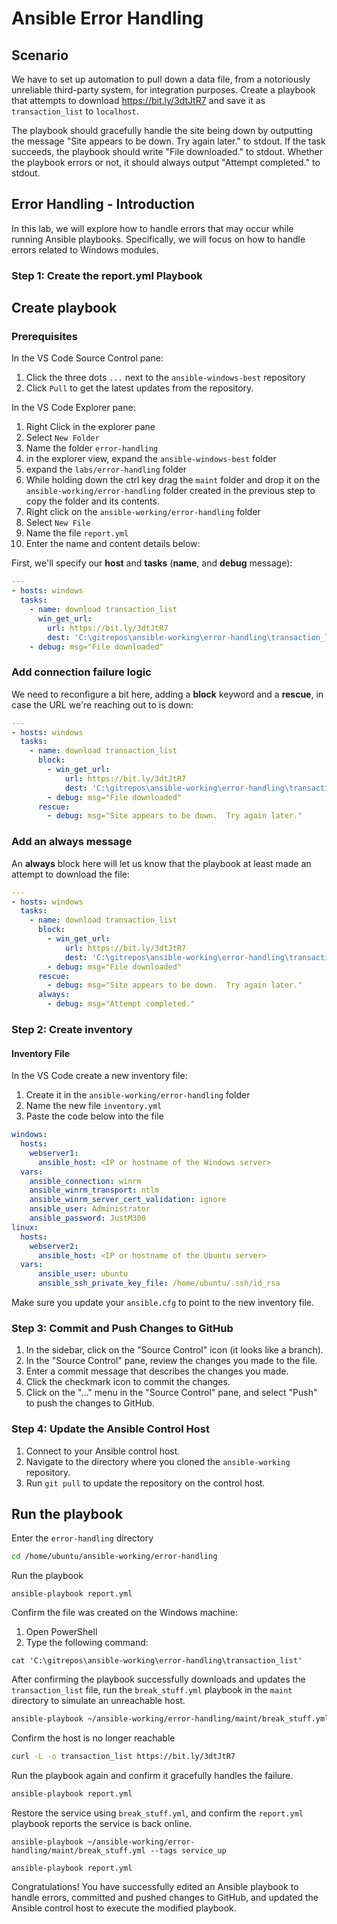 # Ansible Error Handling
## Scenario

We have to set up automation to pull down a data file, from a notoriously unreliable third-party system, for integration purposes. Create a playbook that attempts to download https://bit.ly/3dtJtR7 and save it as `transaction_list` to `localhost`. 

The playbook should gracefully handle the site being down by outputting the message "Site appears to be down. Try again later." to stdout. If the task succeeds, the playbook should write "File downloaded." to stdout. Whether the playbook errors or not, it should always output "Attempt completed." to stdout.



## Error Handling - Introduction

In this lab, we will explore how to handle errors that may occur while running Ansible playbooks. Specifically, we will focus on how to handle errors related to Windows modules.



### Step 1: Create the report.yml Playbook


## Create playbook

### Prerequisites

In the VS Code Source Control pane: 

1. Click the three dots `...` next to the `ansible-windows-best` repository
2. Click `Pull` to get the latest updates from the repository.

In the VS Code Explorer pane:

1. Right Click in the explorer pane
1. Select `New Folder`
1. Name the folder `error-handling`
1. in the explorer view, expand the `ansible-windows-best` folder
1. expand the `labs/error-handling` folder
1. While holding down the ctrl key drag the `maint` folder and drop it on the `ansible-working/error-handling` folder created in the previous step to copy the folder and its contents.
1. Right click on the `ansible-working/error-handling` folder
1. Select `New File`
1. Name the file `report.yml`
1. Enter the name and content details below:

First, we'll specify our **host** and **tasks** (**name**, and **debug** message):

```yaml
---
- hosts: windows
  tasks:
    - name: download transaction_list
      win_get_url:
        url: https://bit.ly/3dtJtR7
        dest: 'C:\gitrepos\ansible-working\error-handling\transaction_list'
    - debug: msg="File downloaded"
```

### Add connection failure logic

We need to reconfigure a bit here, adding a **block** keyword and a **rescue**, in case the URL we're reaching out to is down:

```yaml
---
- hosts: windows
  tasks:
    - name: download transaction_list
      block:
        - win_get_url:
            url: https://bit.ly/3dtJtR7
            dest: 'C:\gitrepos\ansible-working\error-handling\transaction_list'
        - debug: msg="File downloaded"
      rescue:
        - debug: msg="Site appears to be down.  Try again later."
```



### Add an always message

An **always** block here will let us know that the playbook at least made an attempt to download the file:

```yaml
---
- hosts: windows
  tasks:
    - name: download transaction_list
      block:
        - win_get_url:
            url: https://bit.ly/3dtJtR7
            dest: 'C:\gitrepos\ansible-working\error-handling\transaction_list'
        - debug: msg="File downloaded"
      rescue:
        - debug: msg="Site appears to be down.  Try again later."
      always:
        - debug: msg="Attempt completed."
```

### Step 2: Create inventory

#### Inventory File

In the VS Code create a new inventory file:

1. Create it in the `ansible-working/error-handling` folder
1. Name the new file `inventory.yml`
1. Paste the code below into the file

```yml
windows:
  hosts:
    webserver1:
      ansible_host: <IP or hostname of the Windows server>
  vars:
    ansible_connection: winrm
    ansible_winrm_transport: ntlm
    ansible_winrm_server_cert_validation: ignore
    ansible_user: Administrator
    ansible_password: JustM300
linux:
  hosts:
    webserver2:
      ansible_host: <IP or hostname of the Ubuntu server>
  vars:
      ansible_user: ubuntu
      ansible_ssh_private_key_file: /home/ubuntu/.ssh/id_rsa
```
Make sure you update your `ansible.cfg` to point to the new inventory file.

### Step 3: Commit and Push Changes to GitHub

1. In the sidebar, click on the "Source Control" icon (it looks like a branch).
2. In the "Source Control" pane, review the changes you made to the file.
3. Enter a commit message that describes the changes you made.
4. Click the checkmark icon to commit the changes.
5. Click on the "..." menu in the "Source Control" pane, and select "Push" to push the changes to GitHub.

### Step 4: Update the Ansible Control Host

1. Connect to your Ansible control host.
2. Navigate to the directory where you cloned the `ansible-working` repository.
3. Run `git pull` to update the repository on the control host.

## Run the playbook 

Enter the `error-handling` directory

```bash
cd /home/ubuntu/ansible-working/error-handling
```

Run the playbook

```
ansible-playbook report.yml
```

Confirm the file was created on the Windows machine:

1. Open PowerShell
2. Type the following command:

```
cat 'C:\gitrepos\ansible-working\error-handling\transaction_list'
```

After confirming the playbook successfully downloads and updates the `transaction_list` file, run the `break_stuff.yml` playbook in the `maint` directory to simulate an unreachable host. 

```sh
ansible-playbook ~/ansible-working/error-handling/maint/break_stuff.yml --tags service_down
```

Confirm the host is no longer reachable 
```sh
curl -L -o transaction_list https://bit.ly/3dtJtR7
```

Run the playbook again and confirm it gracefully handles the failure.

```bash
ansible-playbook report.yml
```

Restore the service using `break_stuff.yml`, and confirm the `report.yml` playbook reports the service is back online.

```
ansible-playbook ~/ansible-working/error-handling/maint/break_stuff.yml --tags service_up
```

```
ansible-playbook report.yml
```

Congratulations! You have successfully edited an Ansible playbook to handle errors, committed and pushed changes to GitHub, and updated the Ansible control host to execute the modified playbook.
